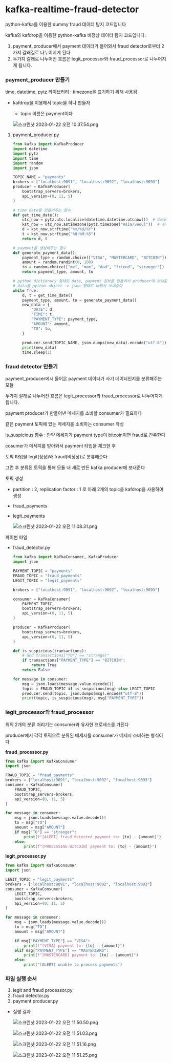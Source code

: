# kafka-realtime-fraud-detector
python-kafka를 이용한 dummy fraud 데이터 탐지 코드입니다

kafka와 kafdrop을 이용한 python-kafka 비정상 데이터 탐지 코드입니다.

1. payment_producer에서 payment 데이터가 들어와서 fraud detector로부터 2가지 갈래길로 나누어지게 된다
2. 두가지 갈래로 나누어진 흐름은 legit_processor와 fraud_processor로 나누어지게 됩니다.

### payment_producer 만들기

time, datetime, pytz 라이브러리 : timezone을 표기하기 위해 사용됨

- kafdrop을 이용해서 topic을 하나 만들자
    - topic 이름은 payment이다
    
    ![스크린샷 2023-01-22 오전 10.37.54.png](https://www.notion.so/innovative-tortoise-rec-django/kafka-1f7aba8bc8224cefb05083960e486515#5c14a3becb044945ba050ae79fd57814)
    

1. payment_producer.py
    
    ```python
    from kafka import KafkaProducer
    import datetime
    import pytz
    import time
    import random
    import json
    
    TOPIC_NAME = "payments"
    brokers = ["localhost:9091", "localhost:9092", "localhost:9093"]
    producer = KafkaProducer(
        bootstrap_servers=brokers,
        api_version=(0, 11, 5)
    )
    
    # time date를 만들어주는 함수
    def get_time_date():
        utc_now = pytz.utc.localize(datetime.datetime.utcnow())  # datetime을 뽑아옴
        kst_now = utc_now.astimezone(pytz.timezone("Asia/Seoul"))  # 한국 시간으로 바꿈
        d = kst_now.strftime("%m/%d/%Y")
        t = kst_now.strftime("%H:%M:%S")
        return d, t
    
    # payment를 생성해주는 함수
    def generate_payment_data():
        payment_type = random.choice(["VISA", "MASTERCARD", "BITCOIN"])
        amount = random.randint(0, 100)
        to = random.choice(["me", "mom", "dad", "friend", "stranger"])
        return payment_type, amount, to
    
    # python dictionary 형태로 date, payment 정보를 만들어서 producer에 보내줌
    # data를 python object -> json 형태로 바꿔서 보내준다
    while True:
        d, t = get_time_date()
        payment_type, amount, to = generate_payment_data()
        new_data = {
            "DATE": d,
            "TIME": t,
            "PAYMENT_TYPE": payment_type,
            "AMOUNT": amount,
            "TO": to,
        }
        
        producer.send(TOPIC_NAME, json.dumps(new_data).encode("utf-8"))
        print(new_data)
        time.sleep(1)
    ```
    

### fraud detector 만들기

payment_producer에서 들어온 payment 데이터가 사기 데이터인지를 분류해주는 모듈

두가지 갈래로 나누어진 흐름은 legit_processor와 fraud_processor로 나누어지게 됩니다.

payment producer가 만들어낸 메세지를 소비할 consumer가 필요하다

같은 payment 토픽에 있는 메세지를 소비하는 consumer 작성

is_suspicious 함수 : 만약 메세지가 payment type이 bitcoin이면 fraud로 간주한다

cosumer가 메세지를 받아와서 payment 타입을 체크한 후

토픽 타입을 legit(정상)와 fraud(비정상)로 분류해준다

그런 후 분류된 토픽을 통해 모듈 내 새로 만든 kafka producer에 보내준다

토픽 생성

- partition : 2, replication factor : 1 로 아래 2개의 topic을 kafdrop을 사용하여 생성
- fraud_payments
- legit_payments
    
    ![스크린샷 2023-01-22 오전 11.08.31.png](https://s3-us-west-2.amazonaws.com/secure.notion-static.com/1c0a1a85-4de9-47a8-83b4-d75a83fe8a4d/%E1%84%89%E1%85%B3%E1%84%8F%E1%85%B3%E1%84%85%E1%85%B5%E1%86%AB%E1%84%89%E1%85%A3%E1%86%BA_2023-01-22_%E1%84%8B%E1%85%A9%E1%84%8C%E1%85%A5%E1%86%AB_11.08.31.png)
    

파이썬 파일

- fraud_detector.py
    
    ```python
    from kafka import KafkaConsumer, KafkaProducer
    import json
    
    PAYMENT_TOPIC = "payments"
    FRAUD_TOPIC = "fraud_payments"
    LEGIT_TOPIC = "legit_payments"
    
    brokers = ["localhost:9091", "localhost:9092", "localhost:9093"]
    
    consumer = KafkaConsumer(
        PAYMENT_TOPIC,
        bootstrap_servers=brokers,
        api_version=(0, 11, 5)
    )
    
    producer = KafkaProducer(
        bootstrap_servers=brokers,
        api_version=(0, 11, 5)
    )
    
    def is_suspicious(transactions):
        # and transactions["TO"] == "stranger"
        if transactions["PAYMENT_TYPE"] == "BITCOIN":
            return True
        return False
    
    for message in consumer:
        msg = json.loads(message.value.decode())
        topic = FRAUD_TOPIC if is_suspicious(msg) else LEGIT_TOPIC
        producer.send(topic, json.dumps(msg).encode("utf-8"))
        print(topic, is_suspicious(msg), msg["PAYMENT_TYPE"])
    ```
    

### legit_processor와 fraud_processor

위의 2개의 분류 처리기는 consumer과 유사한 프로세스를 가진다

producer에서 각각 토픽으로 분류된 메세지를 consumer가 메세지 소비하는 형식이다

**fraud_processor.py**

```python
from kafka import KafkaConsumer
import json

FRAUD_TOPIC = "fraud_payments"
brokers = ["localhost:9091", "localhost:9092", "localhost:9093"]
consumer = KafkaConsumer(
    FRAUD_TOPIC,
    bootstrap_servers=brokers,
    api_version=(0, 11, 5)
)

for message in consumer:
    msg = json.loads(message.value.decode())
    to = msg["TO"]
    amount = msg["AMOUNT"]
    if msg["TO"] == "stranger":
        print(f"[ALERT] fraud detected payment to: {to} - {amount}")
    else:
        print(f"[PROCESSING BITCOIN] payment to: {to} - {amount}")
```

**legit_processor.py**

```python
from kafka import KafkaConsumer
import json

LEGIT_TOPIC = "legit_payments"
brokers = ["localhost:9091", "localhost:9092", "localhost:9093"]
consumer = KafkaConsumer(
    LEGIT_TOPIC,
    bootstrap_servers=brokers,
    api_version=(0, 11, 5)
)

for message in consumer:
    msg = json.loads(message.value.decode())
    to = msg["TO"]
    amount = msg["AMOUNT"]

    if msg["PAYMENT_TYPE"] == "VISA":
        print(f"[VISA] payment to: {to} - {amount}")
    elif msg["PAYMENT_TYPE"] == "MASTERCARD":
        print(f"[MASTERCARD] payment to: {to} - {amount}")
    else:
        print("[ALERT] unable to process payments")
```

### 파일 실행 순서

1. legit and fraud processor.py
2. fraud detector.py
3. payment producer.py

- 실행 결과
    
    ![스크린샷 2023-01-22 오전 11.50.50.png](https://s3-us-west-2.amazonaws.com/secure.notion-static.com/243d6349-62b8-49be-bd9a-c0296dd8c05d/%E1%84%89%E1%85%B3%E1%84%8F%E1%85%B3%E1%84%85%E1%85%B5%E1%86%AB%E1%84%89%E1%85%A3%E1%86%BA_2023-01-22_%E1%84%8B%E1%85%A9%E1%84%8C%E1%85%A5%E1%86%AB_11.50.50.png)
    
    ![스크린샷 2023-01-22 오전 11.51.03.png](https://s3-us-west-2.amazonaws.com/secure.notion-static.com/ff660a31-d646-4a19-b56e-3f1796d00f8f/%E1%84%89%E1%85%B3%E1%84%8F%E1%85%B3%E1%84%85%E1%85%B5%E1%86%AB%E1%84%89%E1%85%A3%E1%86%BA_2023-01-22_%E1%84%8B%E1%85%A9%E1%84%8C%E1%85%A5%E1%86%AB_11.51.03.png)
    
    ![스크린샷 2023-01-22 오전 11.51.16.png](https://s3-us-west-2.amazonaws.com/secure.notion-static.com/057fe7d5-03d6-4962-b4f5-7f5ba4444f62/%E1%84%89%E1%85%B3%E1%84%8F%E1%85%B3%E1%84%85%E1%85%B5%E1%86%AB%E1%84%89%E1%85%A3%E1%86%BA_2023-01-22_%E1%84%8B%E1%85%A9%E1%84%8C%E1%85%A5%E1%86%AB_11.51.16.png)
    
    ![스크린샷 2023-01-22 오전 11.51.25.png](https://s3-us-west-2.amazonaws.com/secure.notion-static.com/108c8839-c28a-44bc-8203-cc8827dc3444/%E1%84%89%E1%85%B3%E1%84%8F%E1%85%B3%E1%84%85%E1%85%B5%E1%86%AB%E1%84%89%E1%85%A3%E1%86%BA_2023-01-22_%E1%84%8B%E1%85%A9%E1%84%8C%E1%85%A5%E1%86%AB_11.51.25.png)
